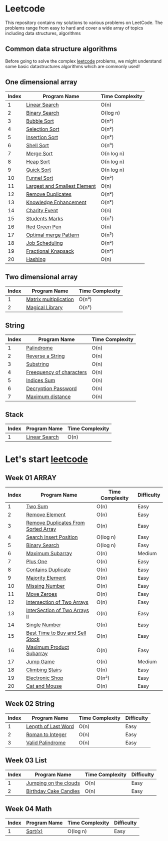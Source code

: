 # Leetcode 

This repository contains my solutions to various problems on LeetCode. The problems range from easy to hard and cover a wide array of topics including data structures, algorithms

## Common data structure algorithms 
Before going to solve the complex [leetcode](https://leetcode.com/) problems, we might understand some basic datastructures algorithms which are commonly used!

## One dimensional array
| Index | Program Name                                                                                                                                                    | Time Complexity |
|-------|-----------------------------------------------------------------------------------------------------------------------------------------------------------------|-----|
| 1     | [Linear Search](https://github.com/ananthu-m-01/Leetcode-Java/blob/main/src/main/java/week00/OneDimensionalArray/LinearSearch.java)                             | O(n) |
| 2     | [Binary Search](https://github.com/ananthu-m-01/Leetcode-Java/blob/main/src/main/java/week00/OneDimensionalArray/BinarySearch.java)                             | O(log n) |
| 3     | [Bubble Sort](https://github.com/ananthu-m-01/Leetcode-Java/blob/main/src/main/java/week00/OneDimensionalArray/BubbleSort.java)                                 | O(n²) |
| 4     | [Selection Sort](https://github.com/ananthu-m-01/Leetcode-Java/blob/main/src/main/java/week00/OneDimensionalArray/SelectionSort.java)                           | O(n²) |
| 5     | [Insertion Sort](https://github.com/ananthu-m-01/Leetcode-Java/blob/main/src/main/java/week00/OneDimensionalArray/InsertionSort.java)                           | O(n²) |
| 6     | [Shell Sort](https://github.com/ananthu-m-01/Leetcode-Java/blob/main/src/main/java/week00/OneDimensionalArray/ShellSort.java)                                   | O(n³) |
| 7     | [Merge Sort](https://github.com/ananthu-m-01/Leetcode-Java/blob/main/src/main/java/week00/OneDimensionalArray/MergeSort.java)                                   | O(n log n) |
| 8     | [Heap Sort](https://github.com/ananthu-m-01/Leetcode-Java/blob/main/src/main/java/week00/OneDimensionalArray/HeapSort.java)                                    | O(n log n) |
| 9     | [Quick Sort](https://github.com/ananthu-m-01/Leetcode-Java/blob/main/src/main/java/week00/OneDimensionalArray/MergeSort.java)                                   | O(n log n) |
| 10    | [Funnel Sort](https://github.com/ananthu-m-01/Leetcode-Java/blob/main/src/main/java/week00/OneDimensionalArray/MergeSort.java)                                  | O(n²) |
| 11    | [Largest and Smallest Element](https://github.com/ananthu-m-01/Leetcode-Java/blob/main/src/main/java/week00/OneDimensionalArray/LargestAndSmallestElement.java) | O(n) |
| 12    | [Remove Duplicates](https://github.com/ananthu-m-01/Leetcode-Java/blob/main/src/main/java/week00/OneDimensionalArray/RemoveDuplicates.java)                     | O(n²) |
| 13    | [Knowledge Enhancement](https://github.com/ananthu-m-01/Leetcode-Java/blob/main/src/main/java/week00/OneDimensionalArray/KnowledgeEnhancement.java)             | O(n²) |
| 14    | [Charity Event](https://github.com/ananthu-m-01/Leetcode-Java/blob/main/src/main/java/week00/OneDimensionalArray/CharityEvent.java)                             | O(n) |
| 15    | [Students Marks](https://github.com/ananthu-m-01/Leetcode-Java/blob/main/src/main/java/week00/OneDimensionalArray/StudentsMarks.java)                           | O(n²) |
| 16    | [Red Green Pen](https://github.com/ananthu-m-01/Leetcode-Java/blob/main/src/main/java/week00/OneDimensionalArray/RedGreenPen.java)                              | O(n) |
| 17    | [Optimal merge Pattern](https://github.com/ananthu-m-01/Leetcode-Java/blob/main/src/main/java/week00/OneDimensionalArray/OptimalMergePattern.java)              | O(n³) |
| 18    | [Job Scheduling](https://github.com/ananthu-m-01/Leetcode-Java/blob/main/src/main/java/week00/OneDimensionalArray/JobScheduling.java)                           | O(n²) |
| 19    | [Fractional Knapsack](https://github.com/ananthu-m-01/Leetcode-Java/blob/main/src/main/java/week00/OneDimensionalArray/FractionalKnapSack.java)                 | O(n²) |
| 20    | [Hashing](https://github.com/ananthu-m-01/Leetcode-Java/blob/main/src/main/java/week00/OneDimensionalArray/Hashing.java)                                    | O(n) |


## Two dimensional array
| Index | Program Name                                                                                                                                        | Time Complexity |
|-------|-----------------------------------------------------------------------------------------------------------------------------------------------------|-----------|
| 1     | [Matrix multiplication](https://github.com/ananthu-m-01/Leetcode-Java/blob/main/src/main/java/week00/TwoDimensionalArray/MatrixMultiplication.java) | O(n³)     |
| 2     | [Magical Library](https://github.com/ananthu-m-01/Leetcode-Java/blob/main/src/main/java/week00/TwoDimensionalArray/MagicalLibrary.java)             | O(n²)          |

## String
| Index | Program Name                                                                                                                              | Time Complexity |
|-------|-------------------------------------------------------------------------------------------------------------------------------------------|-----------|
| 1     | [Palindrome](https://github.com/ananthu-m-01/Leetcode-Java/blob/main/src/main/java/week00/String/Palindrome.java)                         | O(n)      |
| 2     | [Reverse a String](https://github.com/ananthu-m-01/Leetcode-Java/blob/main/src/main/java/week00/String/ReverseString.java)                | O(n)      |
| 3     | [Substring](https://github.com/ananthu-m-01/Leetcode-Java/blob/main/src/main/java/week00/String/SubString.java)                           | O(n)      |
| 4     | [Freequency of characters](https://github.com/ananthu-m-01/Leetcode-Java/blob/main/src/main/java/week00/String/FrequencyOfCharacter.java) | O(n)      |
| 5     | [Indices Sum](https://github.com/ananthu-m-01/Leetcode-Java/blob/main/src/main/java/week00/String/IndicesSumString.java)                  | O(n)      |
| 6     | [Decryption Password](https://github.com/ananthu-m-01/Leetcode-Java/blob/main/src/main/java/week00/String/DecryptionPassword.java)        | O(n)      |
| 7     | [Maximum distance](https://github.com/ananthu-m-01/Leetcode-Java/blob/main/src/main/java/week00/String/MaximumDistance.java)           | O(n)      |

## Stack
| Index | Program Name                                                                                                         | Time Complexity |
|-------|----------------------------------------------------------------------------------------------------------------------|-----------|
| 1     | [Linear Search](https://github.com/ananthu-m-01/Leetcode-Java/blob/main/src/main/java/week00/Stack/StackLinearSearch.java) | O(n)      |

# Let's start [leetcode](https://leetcode.com) 

## Week 01 ARRAY
| Index | Program Name                                                                                              | Time Complexity | Difficulty |
|-------|-----------------------------------------------------------------------------------------------------------|----------------|------------|
| 1     | [Two Sum](https://leetcode.com/problems/two-sum/)                                                         | O(n)           | Easy       |
| 2     | [Remove Element](https://leetcode.com/problems/remove-element/)                                           | O(n)           | Easy       |
| 3     | [Remove Duplicates From Sorted Array](https://leetcode.com/problems/remove-duplicates-from-sorted-array/) | O(n)           | Easy       |
| 4     | [Search Insert Position](https://leetcode.com/problems/search-insert-position/)                           | O(log n)           | Easy       |
| 5     | [Binary Search](https://leetcode.com/problems/binary-search/)                                             | O(log n)           | Easy       |
| 6     | [Maximum Subarray](https://leetcode.com/problems/maximum-subarray/)                                       | O(n)           | Medium     |
| 7     | [Plus One](https://leetcode.com/problems/plus-one/)                                                       | O(n)           | Easy       |
| 8     | [Contains Duplicate](https://leetcode.com/problems/contains-duplicate/)                                   | O(n)           | Easy       |
| 9     | [Majority Element](https://leetcode.com/problems/majority-element/)                                       | O(n)           | Easy       |
| 10    | [Missing Number](https://leetcode.com/problems/missing-number/)                                           | O(n)           | Easy       |
| 11    | [Move Zeroes](https://leetcode.com/problems/move-zeroes/)                                                 | O(n)           | Easy       |
| 12    | [Intersection of Two Arrays](https://leetcode.com/problems/intersection-of-two-arrays)                    | O(n)           | Easy       |
| 13    | [InterSection of Two Arrays II](https://leetcode.com/problems/intersection-of-two-arrays-ii/)             | O(n)           | Easy       |
| 14    | [Single Number](https://leetcode.com/problems/single-number/)                                             | O(n)           | Easy       |
| 15    | [Best Time to Buy and Sell Stock](https://leetcode.com/problems/best-time-to-buy-and-sell-stock/)         | O(n)           | Easy       |
| 16    | [Maximum Product Subarray](https://leetcode.com/problems/maximum-product-subarray/)                       | O(n)           | Easy       |
| 17    | [Jump Game](https://leetcode.com/problems/jump-game)                                                      | O(n)           | Medium     |
| 18    | [Climbing Stairs](https://leetcode.com/problems/climbing-stairs)                                          | O(n)           | Easy       |
| 19    | [Electronic Shop](https://www.hackerrank.com/challenges/electronics-shop/problem)                         | O(n²) | Easy       |
| 20     | [Cat and Mouse](https://www.hackerrank.com/challenges/cats-and-a-mouse/problem)                           | O(n) | Easy       |

## Week 02 String
| Index | Program Name                                                             | Time Complexity | Difficulty |
|-------|--------------------------------------------------------------------------|-----------------|------------|
| 1     | [Length of Last Word](https://leetcode.com/problems/length-of-last-word/) | O(n)            | Easy       |
| 2     | [Roman to Integer](https://leetcode.com/problems/roman-to-integer/)      | O(n)            | Easy       |
| 3     | [Valid Palindrome](https://leetcode.com/problems/valid-palindrome/)      | O(n)            | Easy       |

## Week 03 List
| Index | Program Name                                                                                 | Time Complexity | Difficulty |
|-------|----------------------------------------------------------------------------------------------|-----------------|------------|
| 1     | [Jumping on the clouds](https://www.hackerrank.com/challenges/jumping-on-the-clouds/problem) | O(n)            | Easy       |
| 2     | [Birthday Cake Candles](https://www.hackerrank.com/challenges/birthday-cake-candles/problem) | O(n)            | Easy       |


## Week 04 Math
| Index | Program Name                                                               | Time Complexity | Difficulty |
|------|----------------------------------------------------------------------------|-----------------|------------|
| 1    | [Sqrt(x)](https://leetcode.com/problems/sqrtx/)                                                           | O(log n)            | Easy       |